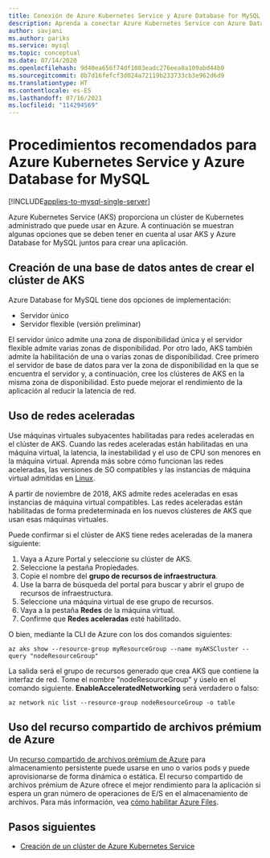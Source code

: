 ```yaml
---
title: Conexión de Azure Kubernetes Service y Azure Database for MySQL
description: Aprenda a conectar Azure Kubernetes Service con Azure Database for MySQL.
author: savjani
ms.author: pariks
ms.service: mysql
ms.topic: conceptual
ms.date: 07/14/2020
ms.openlocfilehash: 9d40ea656f74df1083eadc276eea8a109abd44b0
ms.sourcegitcommit: 8b7d16fefcf3d024a72119b233733cb3e962d6d9
ms.translationtype: HT
ms.contentlocale: es-ES
ms.lasthandoff: 07/16/2021
ms.locfileid: "114294569"
---
```

# <a name="best-practices-for-azure-kubernetes-service-and-azure-database-for-mysql"></a>Procedimientos recomendados para Azure Kubernetes Service y Azure Database for MySQL

[!INCLUDE[applies-to-mysql-single-server](includes/applies-to-mysql-single-server.md)]

Azure Kubernetes Service (AKS) proporciona un clúster de Kubernetes administrado que puede usar en Azure. A continuación se muestran algunas opciones que se deben tener en cuenta al usar AKS y Azure Database for MySQL juntos para crear una aplicación.

## <a name="create-database-before-creating-the-aks-cluster"></a>Creación de una base de datos antes de crear el clúster de AKS

Azure Database for MySQL tiene dos opciones de implementación:

- Servidor único
- Servidor flexible (versión preliminar)

El servidor único admite una zona de disponibilidad única y el servidor flexible admite varias zonas de disponibilidad. Por otro lado, AKS también admite la habilitación de una o varias zonas de disponibilidad.  Cree primero el servidor de base de datos para ver la zona de disponibilidad en la que se encuentra el servidor y, a continuación, cree los clústeres de AKS en la misma zona de disponibilidad. Esto puede mejorar el rendimiento de la aplicación al reducir la latencia de red.

## <a name="use-accelerated-networking"></a>Uso de redes aceleradas

Use máquinas virtuales subyacentes habilitadas para redes aceleradas en el clúster de AKS. Cuando las redes aceleradas están habilitadas en una máquina virtual, la latencia, la inestabilidad y el uso de CPU son menores en la máquina virtual. Aprenda más sobre cómo funcionan las redes aceleradas, las versiones de SO compatibles y las instancias de máquina virtual admitidas en [Linux](../virtual-network/create-vm-accelerated-networking-cli.md).

A partir de noviembre de 2018, AKS admite redes aceleradas en esas instancias de máquina virtual compatibles. Las redes aceleradas están habilitadas de forma predeterminada en los nuevos clústeres de AKS que usan esas máquinas virtuales.

Puede confirmar si el clúster de AKS tiene redes aceleradas de la manera siguiente:

1. Vaya a Azure Portal y seleccione su clúster de AKS.
2. Seleccione la pestaña Propiedades.
3. Copie el nombre del **grupo de recursos de infraestructura**.
4. Use la barra de búsqueda del portal para buscar y abrir el grupo de recursos de infraestructura.
5. Seleccione una máquina virtual de ese grupo de recursos.
6. Vaya a la pestaña **Redes** de la máquina virtual.
7. Confirme que **Redes aceleradas** esté habilitado.

O bien, mediante la CLI de Azure con los dos comandos siguientes:

```azurecli
az aks show --resource-group myResourceGroup --name myAKSCluster --query "nodeResourceGroup"
```

La salida será el grupo de recursos generado que crea AKS que contiene la interfaz de red. Tome el nombre "nodeResourceGroup" y úselo en el comando siguiente. **EnableAcceleratedNetworking** será verdadero o falso:

```azurecli
az network nic list --resource-group nodeResourceGroup -o table
```

## <a name="use-azure-premium-fileshare"></a>Uso del recurso compartido de archivos prémium de Azure

 Un [recurso compartido de archivos prémium de Azure](../storage/files/storage-how-to-create-file-share.md?tabs=azure-portal) para almacenamiento persistente puede usarse en uno o varios pods y puede aprovisionarse de forma dinámica o estática. El recurso compartido de archivos prémium de Azure ofrece el mejor rendimiento para la aplicación si espera un gran número de operaciones de E/S en el almacenamiento de archivos. Para más información, vea [cómo habilitar Azure Files](../aks/azure-files-dynamic-pv.md).

## <a name="next-steps"></a>Pasos siguientes

- [Creación de un clúster de Azure Kubernetes Service](../aks/kubernetes-walkthrough.md)